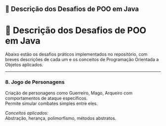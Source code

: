 ## 🧩 Descrição dos Desafios de POO em Java
# 📘 Descrição dos Desafios de POO em Java

Abaixo estão os desafios práticos implementados no repositório, com breves descrições de cada um e os conceitos de Programação Orientada a Objetos aplicados.

---


### 8. Jogo de Personagens
Criação de personagens como Guerreiro, Mago, Arqueiro com comportamentos de ataque específicos.  
Permite simular combates simples entre eles.

*Conceitos aplicados:*  
Abstração, herança, polimorfismo, métodos abstratos.

